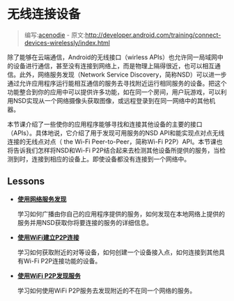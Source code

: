 # 无线连接设备

> 编写:[acenodie](https://github.com/acenodie) - 原文:<http://developer.android.com/training/connect-devices-wirelessly/index.html>

除了能够在云端通信，Android的无线接口（wirless APIs）也允许同一局域网中的设备进行通信，甚至没有连接到网络上，而是物理上隔得很近，也可以相互通信。此外，网络服务发现（Network Service Discovery，简称NSD）可以进一步通过允许应用程序运行能相互通信的服务去寻找附近运行相同服务的设备。把这个功能整合到你的应用中可以提供许多功能，如在同一个房间，用户玩游戏，可以利用NSD实现从一个网络摄像头获取图像，或远程登录到在同一网络中的其他机器。

  本节课介绍了一些使你的应用程序能够寻找和连接其他设备的主要的接口（APIs）。具体地说，它介绍了用于发现可用服务的NSD API和能实现点对点无线连接的无线点对点（ the Wi-Fi Peer-to-Peer，简称Wi-Fi P2P）API。本节课也将告诉我们怎样将NSD和Wi-Fi P2P结合起来去检测其他设备所提供的服务，当检测到时，连接到相应的设备上。即使设备都没有连接到一个网络中。

## Lessons

* [**使用网络服务发现**](nsd.html)

  学习如何广播由你自己的应用程序提供的服务，如何发现在本地网络上提供的服务并用NSD获取你将要连接的服务的详细信息。


* [**使用WiFi建立P2P连接**](wifi-direct.html)

  学习如何获取附近的对等设备，如何创建一个设备接入点，如何连接到其他具有Wi-Fi P2P连接功能的设备。


* [**使用WiFi P2P发现服务**](nsd-wifi-index.html)

  学习如何使用WiFi P2P服务去发现附近的不在同一个网络的服务。
